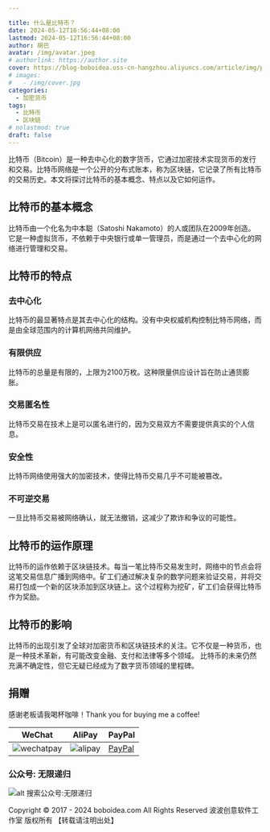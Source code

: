 ```yaml
---

title: 什么是比特币？
date: 2024-05-12T16:56:44+08:00
lastmod: 2024-05-12T16:56:44+08:00
author: 胡巴
avatar: /img/avatar.jpeg
# authorlink: https://author.site
cover: https://blog-boboidea.oss-cn-hangzhou.aliyuncs.com/article/img/posts/auto/article%20(14).jpg
# images:
#   - /img/cover.jpg
categories:
  - 加密货币
tags:
  - 比特币
  - 区块链
# nolastmod: true
draft: false
---
```

比特币（Bitcoin）是一种去中心化的数字货币，它通过加密技术实现货币的发行和交易。比特币网络是一个公开的分布式账本，称为区块链，它记录了所有比特币的交易历史。本文将探讨比特币的基本概念、特点以及它如何运作。
<!--more-->
## 比特币的基本概念
比特币由一个化名为中本聪（Satoshi Nakamoto）的人或团队在2009年创造。它是一种虚拟货币，不依赖于中央银行或单一管理员，而是通过一个去中心化的网络进行管理和交易。
## 比特币的特点
### 去中心化
比特币的最显著特点是其去中心化的结构。没有中央权威机构控制比特币网络，而是由全球范围内的计算机网络共同维护。
### 有限供应
比特币的总量是有限的，上限为2100万枚。这种限量供应设计旨在防止通货膨胀。
### 交易匿名性
比特币交易在技术上是可以匿名进行的，因为交易双方不需要提供真实的个人信息。
### 安全性
比特币网络使用强大的加密技术，使得比特币交易几乎不可能被篡改。
### 不可逆交易
一旦比特币交易被网络确认，就无法撤销，这减少了欺诈和争议的可能性。
## 比特币的运作原理
比特币的运作依赖于区块链技术。每当一笔比特币交易发生时，网络中的节点会将这笔交易信息广播到网络中。矿工们通过解决复杂的数学问题来验证交易，并将交易打包成一个新的区块添加到区块链上。这个过程称为挖矿，矿工们会获得比特币作为奖励。
## 比特币的影响
比特币的出现引发了全球对加密货币和区块链技术的关注。它不仅是一种货币，也是一种技术革新，有可能改变金融、支付和法律等多个领域。
比特币的未来仍然充满不确定性，但它无疑已经成为了数字货币领域的里程碑。

## 捐赠

感谢老板请我喝杯咖啡！Thank you for buying me a coffee!

| WeChat | AliPay | PayPal |
| --- | --- | --- |
| ![wechatpay](https://blog-boboidea.oss-cn-hangzhou.aliyuncs.com/pay/wechat_%E6%94%B6%E6%AC%BE%E7%A0%81.jpg) | ![alipay](https://blog-boboidea.oss-cn-hangzhou.aliyuncs.com/pay/alipay.jpg) | [PayPal](https://paypal.me/JianboQin?country.x=C2&locale.x=zh_XC) |

### 公众号: 无限递归

![alt 搜索公众号:无限递归](https://blog-boboidea.oss-cn-hangzhou.aliyuncs.com/article/img/gongzhonghao.jpeg "无限递归")

<!--declare-declare-->

Copyright &copy; 2017 - 2024 boboidea.com All Rights Reserved 波波创意软件工作室 版权所有 【转载请注明出处】